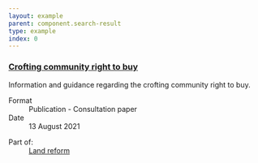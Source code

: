 ```yaml
---
layout: example
parent: component.search-result
type: example
index: 0
---
```

<div class="ds_search-result">
    <h3 class="ds_search-result__title">
        <a class="ds_search-result__link" href="#">Crofting community right to buy</a>
    </h3>
    <p class="ds_search-result__summary">Information and guidance regarding the crofting community right to buy.</p>
    <dl class="ds_metadata ds_search-result__metadata  ds_metadata--inline">
        <div class="ds_metadata__item">
            <dt class="ds_metadata__key visually-hidden">Format</dt>
            <dd class="ds_metadata__value">Publication - Consultation paper</dd>
        </div>
        <div class="ds_metadata__item">
            <dt class="ds_metadata__key visually-hidden">Date</dt>
            <dd class="ds_metadata__value">13 August 2021</dd>
        </div>
    </dl>
    <dl class="ds_search-result__context">
        <dt class="ds_search-result__context-key">Part of:</dt>
        <dd class="ds_search-result__context-value"><a href="#">Land reform</a></dd>
    </dl>
</div>